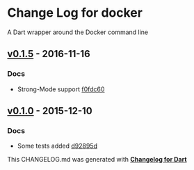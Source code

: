 # Change Log for docker
A Dart wrapper around the Docker command line

## [v0.1.5](http://github.com/mikemitterer/dart-docker/compare/v0.1.4...v0.1.5) - 2016-11-16

### Docs
* Strong-Mode support [f0fdc60](https://github.com/mikemitterer/dart-docker/commit/f0fdc60c2a9e2d566edcd551acffff7c1beda47e)

## [v0.1.0](http://github.com/mikemitterer/dart-docker/compare/v0.1.0) - 2015-12-10

### Docs
* Some tests added [d92895d](https://github.com/mikemitterer/dart-docker/commit/d92895d260513ea3ab29703db9df07b5df09c28c)


This CHANGELOG.md was generated with [**Changelog for Dart**](https://pub.dartlang.org/packages/changelog)
